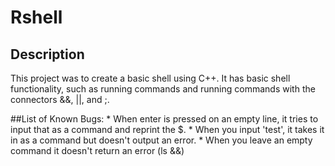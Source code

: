 # Rshell

## Description

This project was to create a basic shell using C++. It has basic shell functionality, such as running commands and running commands with the connectors &&, ||, and ;. 

##List of Known Bugs:
	* When enter is pressed on an empty line, it tries to input that as a command and reprint the $. 
	* When you input 'test', it takes it in as a command but doesn't output an error. 
	* When you leave an empty command it doesn't return an error (ls &&)

